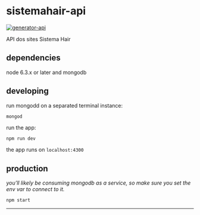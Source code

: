 # sistemahair-api

[![generator-api](https://img.shields.io/badge/built%20with-generator--api-green.svg)](https://github.com/ndelvalle/generator-api)

API dos sites Sistema Hair



## dependencies

node 6.3.x or later and mongodb

## developing

run mongodd on a separated terminal instance:

```
mongod
```

run the app:

```bash
npm run dev
```

the app runs on `localhost:4300`

## production

_you'll likely be consuming mongodb as a service, so make sure you set the env var to connect to it._

```bash
npm start
```





--------------------------------------------------------------------------------
